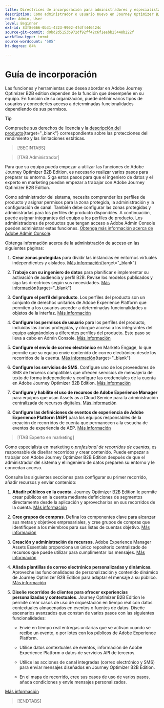 ```yaml
---
title: Directrices de incorporación para administradores y especialistas en marketing
description: Como administrador o usuario nuevo en Journey Optimizer B2B edition, obtenga información acerca de las áreas clave del proceso de incorporación.
role: Admin, User
level: Beginner
exl-id: 83f8e666-0b31-4323-9902-4fdf4446424c
source-git-commit: d0bd2d5153b972df92ff42c6f1eebb25448b222f
workflow-type: tm+mt
source-wordcount: '685'
ht-degree: 84%

---
```


# Guía de incorporación

Las funciones y herramientas que desea abordar en Adobe Journey Optimizer B2B edition dependen de la función que desempeñe en su equipo. En función de su organización, puede definir varios tipos de usuarios y concederles acceso a determinadas funcionalidades dependiendo de sus permisos.

>[!TIP]
>
>Compruebe sus derechos de licencia y la [descripción del producto](https://helpx.adobe.com/es/legal/product-descriptions/adobe-journey-optimizer-b2b.html?lang=es){target="_blank"} correspondiente sobre las protecciones del rendimiento y las limitaciones estáticas.

>[!BEGINTABS]

>[!TAB Administrador]

Para que su equipo pueda empezar a utilizar las funciones de Adobe Journey Optimizer B2B Edition, es necesario realizar varios pasos para preparar su entorno. Siga estos pasos para que el ingeniero de datos y el experto en marketing puedan empezar a trabajar con Adobe Journey Optimizer B2B Edition.

Como administrador del sistema, necesita comprender los perfiles de producto y asignar permisos para la zona protegida, la administración y la configuración de canal. También debe configurar las zonas protegidas y administrarlas para los perfiles de producto disponibles. A continuación, puede asignar integrantes del equipo a los perfiles de producto. Los administradores de productos que tengan acceso a Adobe Admin Console pueden administrar estas funciones. [Obtenga más información acerca de Adobe Admin Console](https://helpx.adobe.com/es/enterprise/using/admin-console.html).

Obtenga información acerca de la administración de acceso en las siguientes páginas:

1. **Crear zonas protegidas** para dividir las instancias en entornos virtuales independientes y aislados. [Más información](https://experienceleague.adobe.com/es/docs/experience-platform/sandbox/home#understanding-sandboxes){target="_blank"}

1. **Trabaje con su ingeniero de datos** para planificar e implementar su activación de audiencia y perfil B2B. Revise los modelos publicados y siga las directrices según sus necesidades. [Más información](https://experienceleague.adobe.com/es/docs/blueprints-learn/architecture/b2b-activation/overview){target="_blank"}

1. **Configure el perfil del producto**. Los perfiles del producto son un conjunto de derechos unitarios de Adobe Experience Platform que permiten a los usuarios acceder a determinadas funcionalidades u objetos de la interfaz. [Más información](../admin/user-management.md#create-the-marketo-engage-product-profile)

1. **Configure los permisos de usuario** para los perfiles del producto, incluidas las zonas protegidas, y otorgue acceso a los integrantes del equipo asignándolos a diferentes perfiles del producto. Este paso se lleva a cabo en Admin Console. [Más información](../admin/user-management.md#create-a-user-group)

1. **Configure el envío de correo electrónico** en Marketo Engage, lo que permite que su equipo envíe contenido de correo electrónico desde los recorridos de la cuenta. [Más información](https://experienceleague.adobe.com/es/docs/marketo/using/getting-started/initial-setup/setup-steps#ensure-email-deliverability){target="_blank"}

1. **Configure los servicios de SMS**. Configure uno de los proveedores de SMS de terceros compatibles que ofrecen servicios de mensajería de texto de forma independiente y configure las credenciales de la cuenta en Adobe Journey Optimizer B2B Edition. [Más información](../admin/configure-channels-sms.md)

1. **Configure y habilite el uso de recursos de Adobe Experience Manager** para equipos que usan Assets as a Cloud Service para la administración centralizada de recursos digitales. [Más información](../admin/configure-aem-repositories.md)

1. **Configure las definiciones de eventos de experiencia de Adobe Experience Platform (AEP)** para los equipos responsables de la creación de recorridos de cuenta que permanecen a la escucha de eventos de experiencia de AEP. [Más información](../admin/configure-aep-events.md)

>[!TAB Experto en marketing]

Como especialista en marketing o _profesional de recorridos de cuentas_, es responsable de diseñar recorridos y crear contenido. Puede empezar a trabajar con Adobe Journey Optimizer B2B Edition después de que el administrador del sistema y el ingeniero de datos preparen su entorno y le concedan acceso.

Consulte las siguientes secciones para configurar su primer recorrido, añadir recursos y enviar contenido:

1. **Añadir públicos en la cuenta**. Journey Optimizer B2B Edition le permite crear públicos en la cuenta mediante definiciones de segmentos directamente desde la aplicación y aprovecharlos en sus recorridos de la cuenta. [Más información](../audiences/account-audience-overview.md)

1. **Cree grupos de compras**. Defina los componentes clave para alcanzar sus metas y objetivos empresariales, y cree grupos de compras que identifiquen a los miembros para sus listas de cuentas objetivo. [Más información](../buying-groups/buying-groups-overview.md)

1. **Creación y administración de recursos**. Adobe Experience Manager Assets Essentials proporciona un único repositorio centralizado de recursos que puede utilizar para cumplimentar los mensajes. [Más información](../content/assets-overview.md)

1. **Añada plantillas de correo electrónico personalizadas y dinámicas**. Aproveche las funcionalidades de personalización y contenido dinámico de Journey Optimizer B2B Edition para adaptar el mensaje a su público. [Más información](../content/email-templates.md)

1. **Diseñe recorridos de clientes para ofrecer experiencias personalizadas y contextuales**. Journey Optimizer B2B Edition le permite crear casos de uso de orquestación en tiempo real con datos contextuales almacenados en eventos o fuentes de datos. Diseñe escenarios avanzados que constan de varios pasos con las siguientes funcionalidades:

   * Envíe en tiempo real entregas unitarias que se activan cuando se recibe un evento, o por lotes con los públicos de Adobe Experience Platform.

   * Utilice datos contextuales de eventos, información de Adobe Experience Platform o datos de servicios API de terceros.

   * Utilice las acciones de canal integradas (correo electrónico y SMS) para enviar mensajes diseñados en Journey Optimizer B2B Edition.

   * En el mapa de recorrido, cree sus casos de uso de varios pasos, añada condiciones y envíe mensajes personalizados.

[Más información](../journeys/journey-overview.md)

>[!ENDTABS]
